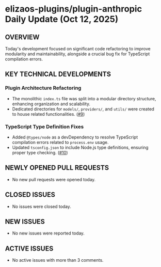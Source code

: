 # elizaos-plugins/plugin-anthropic Daily Update (Oct 12, 2025)
## OVERVIEW 
Today's development focused on significant code refactoring to improve modularity and maintainability, alongside a crucial bug fix for TypeScript compilation errors.

## KEY TECHNICAL DEVELOPMENTS

### Plugin Architecture Refactoring
- The monolithic `index.ts` file was split into a modular directory structure, enhancing organization and scalability.
- Dedicated directories for `models/`, `providers/`, and `utils/` were created to house related functionalities. ([#9](https://github.com/elizaos-plugins/plugin-anthropic/pull/9))

### TypeScript Type Definition Fixes
- Added `@types/node` as a devDependency to resolve TypeScript compilation errors related to `process.env` usage.
- Updated `tsconfig.json` to include Node.js type definitions, ensuring proper type checking. ([#10](https://github.com/elizaos-plugins/plugin-anthropic/pull/10))

## NEWLY OPENED PULL REQUESTS
- No new pull requests were opened today.

## CLOSED ISSUES
- No issues were closed today.

## NEW ISSUES
- No new issues were reported today.

## ACTIVE ISSUES
- No active issues with more than 3 comments.